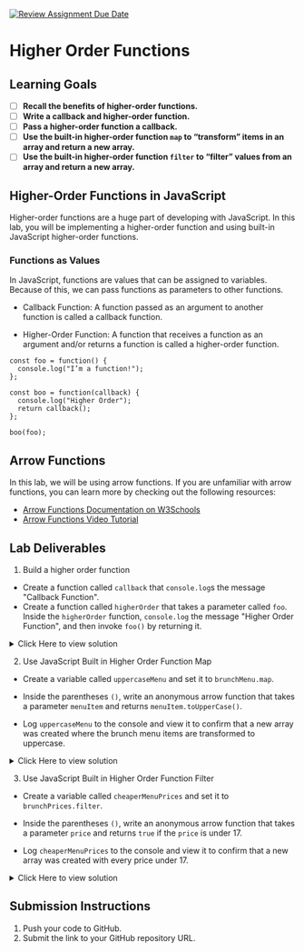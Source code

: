 [![Review Assignment Due Date](https://classroom.github.com/assets/deadline-readme-button-22041afd0340ce965d47ae6ef1cefeee28c7c493a6346c4f15d667ab976d596c.svg)](https://classroom.github.com/a/1MjEPKdA)
# Higher Order Functions

## Learning Goals

- [ ] **Recall the benefits of higher-order functions.**
- [ ] **Write a callback and higher-order function.**
- [ ] **Pass a higher-order function a callback.**
- [ ] **Use the built-in higher-order function `map` to “transform” items in an array and return a new array.**
- [ ] **Use the built-in higher-order function `filter` to “filter” values from an array and return a new array.**

## Higher-Order Functions in JavaScript

Higher-order functions are a huge part of developing with JavaScript. In this lab, you will be implementing a higher-order function and using built-in JavaScript higher-order functions.

### Functions as Values

In JavaScript, functions are values that can be assigned to variables. Because of this, we can pass functions as parameters to other functions.

- Callback Function: A function passed as an argument to another function is called a callback function.

- Higher-Order Function: A function that receives a function as an argument and/or returns a function is called a higher-order function.

```
const foo = function() {
  console.log("I’m a function!");
};

const boo = function(callback) {
  console.log("Higher Order");
  return callback();
};

boo(foo);
```

## Arrow Functions

In this lab, we will be using arrow functions. If you are unfamiliar with arrow functions, you can learn more by checking out the following resources:

- [Arrow Functions Documentation on W3Schools](https://www.w3schools.com/js/js_arrow_function.asp)
- [Arrow Functions Video Tutorial](https://www.youtube.com/watch?v=fRRRkognpOs)

## Lab Deliverables

1. Build a higher order function

- Create a function called `callback` that `console.log`s the message "Callback Function".
- Create a function called `higherOrder` that takes a parameter called `foo`. Inside the `higherOrder` function, `console.log` the message "Higher Order Function", and then invoke `foo()` by returning it.

<details>
  <summary>Click Here to view solution</summary>

```

// 1. Introduction to Higher Order Functions
// Callback function definition
const callback = () => {
  console.log("Callback Function");
};

// Higher Order Function definition
const higherOrder = (foo) => {
console.log("Higher Order Function");
return foo(); // Execute the callback function
};
```

</details>

2. Use JavaScript Built in Higher Order Function Map

- Create a variable called `uppercaseMenu` and set it to `brunchMenu.map`.
- Inside the parentheses `()`, write an anonymous arrow function that takes a parameter `menuItem` and returns `menuItem.toUpperCase()`.

- Log `uppercaseMenu` to the console and view it to confirm that a new array was created where the brunch menu items are transformed to uppercase.

<details>
  <summary>Click Here to view solution</summary>

```
// Map - "Transforms" each item in the array and returns a new array

const uppercaseMenu = brunchMenu.map((menuItem) => menuItem.toUpperCase());
console.log(uppercaseMenu);

// ["EGGS BENEDICT", "HUEVOS RANCHEROS", "FRIED CHICKEN & WAFFLE", "FRIED EGG SANDWICH"]


```

</details>

3. Use JavaScript Built in Higher Order Function Filter

- Create a variable called `cheaperMenuPrices` and set it to `brunchPrices.filter`.

- Inside the parentheses `()`, write an anonymous arrow function that takes a parameter `price` and returns `true` if the `price` is under 17.

- Log `cheaperMenuPrices` to the console and view it to confirm that a new array was created with every price under 17.

<details>
  <summary>Click Here to view solution</summary>

```
// Filter - Returns a new array with items that pass the condition in the callback

const cheaperMenuPrices = brunchPrices.filter((price) => price < 17);
console.log(cheaperMenuPrices);

// [15.0, 16.0, 12.0]


```

</details>

## Submission Instructions

1. Push your code to GitHub.
2. Submit the link to your GitHub repository URL.
